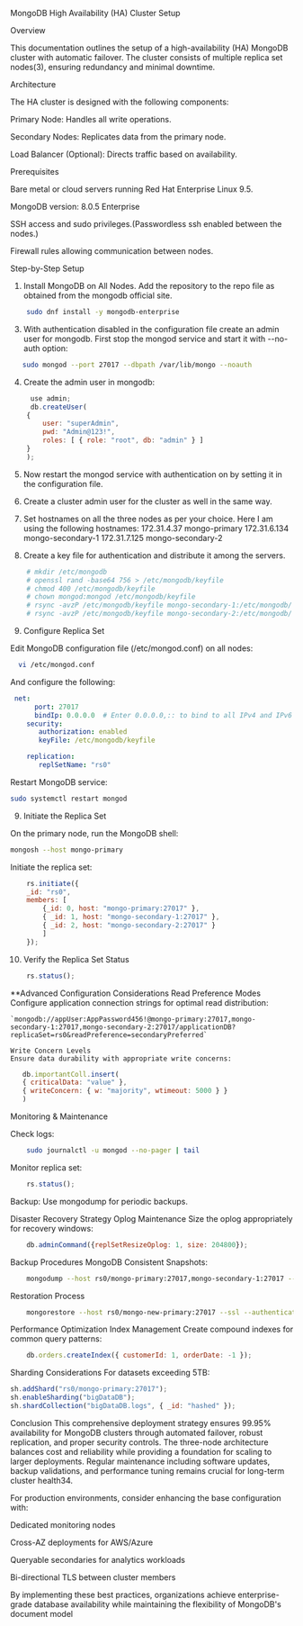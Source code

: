 MongoDB High Availability (HA) Cluster Setup

Overview

This documentation outlines the setup of a high-availability (HA) MongoDB cluster with automatic failover. The cluster consists of multiple replica set nodes(3), ensuring redundancy and minimal downtime.

Architecture

The HA cluster is designed with the following components:

Primary Node: Handles all write operations.

Secondary Nodes: Replicates data from the primary node.

Load Balancer (Optional): Directs traffic based on availability.

Prerequisites

Bare metal or cloud servers running Red Hat Enterprise Linux 9.5.

MongoDB version: 8.0.5 Enterprise

SSH access and sudo privileges.(Passwordless ssh enabled between the nodes.)


Firewall rules allowing communication between nodes.

Step-by-Step Setup

1. Install MongoDB on All Nodes. Add the repository to the repo file as obtained from the mongodb official site.	
```bash
	sudo dnf install -y mongodb-enterprise
```

3. With authentication disabled in the configuration file create an admin user for mongodb.
First stop the mongod service and start it with --no-auth option:
 ```bash
	sudo mongod --port 27017 --dbpath /var/lib/mongo --noauth
 ```	
4. Create the admin user in mongodb:
```javascript	
 	 use admin;
	 db.createUser(
	{
		user: "superAdmin",
		pwd: "Admin@123!",
		roles: [ { role: "root", db: "admin" } ]	
	}
	);
 ```	
5. Now restart the mongod service with authentication on by setting it in the configuration file.

6. Create a cluster admin user for the cluster as well in the same way.

7. Set hostnames on all the three nodes as per your choice. Here I am using the following hostnames:
	172.31.4.37 mongo-primary
	172.31.6.134 mongo-secondary-1
	172.31.7.125 mongo-secondary-2

8. Create a key file for authentication and distribute it among the servers.
```bash	
 	# mkdir /etc/mongodb
	# openssl rand -base64 756 > /etc/mongodb/keyfile
	# chmod 400 /etc/mongodb/keyfile
	# chown mongod:mongod /etc/mongodb/keyfile
	# rsync -avzP /etc/mongodb/keyfile mongo-secondary-1:/etc/mongodb/
	# rsync -avzP /etc/mongodb/keyfile mongo-secondary-2:/etc/mongodb/
```
9. Configure Replica Set

Edit MongoDB configuration file (/etc/mongod.conf) on all nodes:
```bash	
  vi /etc/mongod.conf
```
And configure the following:
```yaml	
 net:
	  port: 27017
	  bindIp: 0.0.0.0  # Enter 0.0.0.0,:: to bind to all IPv4 and IPv6 addresses or, alternatively, use the net.bindIpAll setting.
	security:
	   authorization: enabled
	   keyFile: /etc/mongodb/keyfile

	replication:
	   replSetName: "rs0"
```
Restart MongoDB service:
```bash
sudo systemctl restart mongod
```
9. Initiate the Replica Set

On the primary node, run the MongoDB shell:
```bash
mongosh --host mongo-primary
```
Initiate the replica set:
```javascript
	rs.initiate({
  	_id: "rs0",
  	members: [
    	{_id: 0, host: "mongo-primary:27017" },
    	{ _id: 1, host: "mongo-secondary-1:27017" },
    	{ _id: 2, host: "mongo-secondary-2:27017" }
  		]
	});
```
10. Verify the Replica Set Status
```javascript
 	rs.status();
```

**Advanced Configuration Considerations
	Read Preference Modes
	Configure application connection strings for optimal read distribution:

	`mongodb://appUser:AppPassword456!@mongo-primary:27017,mongo-secondary-1:27017,mongo-secondary-2:27017/applicationDB?replicaSet=rs0&readPreference=secondaryPreferred`
	
	Write Concern Levels
	Ensure data durability with appropriate write concerns:
 ```javascript
 	db.importantColl.insert(
	{ criticalData: "value" },
	{ writeConcern: { w: "majority", wtimeout: 5000 } }
	)
```
Monitoring & Maintenance

Check logs: 
```bash
	sudo journalctl -u mongod --no-pager | tail
```
Monitor replica set: 
```javascript
	rs.status();
```
Backup: Use mongodump for periodic backups.

Disaster Recovery Strategy
Oplog Maintenance
Size the oplog appropriately for recovery windows:
```javascript
	db.adminCommand({replSetResizeOplog: 1, size: 204800});
```

Backup Procedures
MongoDB Consistent Snapshots:
```bash
	mongodump --host rs0/mongo-primary:27017,mongo-secondary-1:27017 --ssl --authenticationDatabase admin --username backupUser --archive --oplog > backup-$(date +%F).archive
```
Restoration Process
```bash
	mongorestore --host rs0/mongo-new-primary:27017 --ssl --authenticationDatabase admin --username restoreUser --oplogReplay --archive=backup-2025-02-21.archive
```
Performance Optimization
Index Management
Create compound indexes for common query patterns:
```javascript
	db.orders.createIndex({ customerId: 1, orderDate: -1 });
```

Sharding Considerations
For datasets exceeding 5TB:
```javascript
sh.addShard("rs0/mongo-primary:27017");
sh.enableSharding("bigDataDB");
sh.shardCollection("bigDataDB.logs", { _id: "hashed" });
```
Conclusion
This comprehensive deployment strategy ensures 99.95% availability for MongoDB clusters through automated failover, robust replication, and proper security controls. The three-node architecture balances cost and reliability while providing a foundation for scaling to larger deployments. Regular maintenance including software updates, backup validations, and performance tuning remains crucial for long-term cluster health34.

For production environments, consider enhancing the base configuration with:

Dedicated monitoring nodes

Cross-AZ deployments for AWS/Azure

Queryable secondaries for analytics workloads

Bi-directional TLS between cluster members

By implementing these best practices, organizations achieve enterprise-grade database availability while maintaining the flexibility of MongoDB's document model


